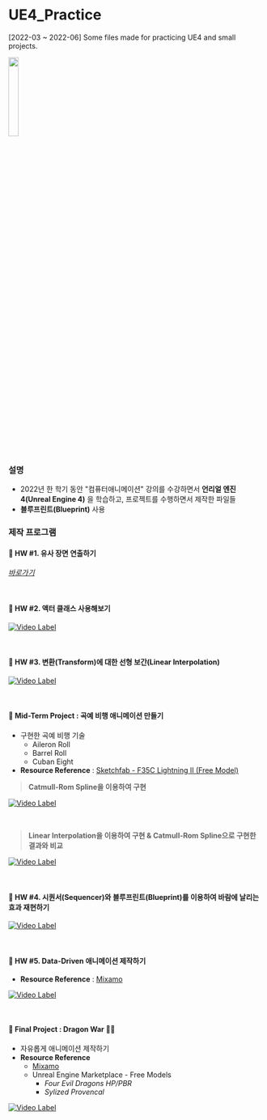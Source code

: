 # UE4_Practice

[2022-03 ~ 2022-06] Some files made for practicing UE4 and small projects.

<img src="https://upload.wikimedia.org/wikipedia/commons/thumb/2/20/UE_Logo_Black_Centered.svg/1200px-UE_Logo_Black_Centered.svg.png" width="20%" height="20%"></img>

### 설명
- 2022년 한 학기 동안 "컴퓨터애니메이션" 강의를 수강하면서 **언리얼 엔진 4(Unreal Engine 4)** 을 학습하고, 프로젝트를 수행하면서 제작한 파일들
- **블루프린트(Blueprint)** 사용

### 제작 프로그램

#### 🔴 **HW #1. 유사 장면 연출하기** 

*[바로가기](https://github.com/starrykss/UE4_Practice/blob/main/Etc/CA_HW1.pdf)*

<br>

#### 🔴 **HW #2. 액터 클래스 사용해보기**

[![Video Label](http://img.youtube.com/vi/a8hsHM309yE/0.jpg)](https://youtu.be/a8hsHM309yE)

<br>

#### 🔴 **HW #3. 변환(Transform)에 대한 선형 보간(Linear Interpolation)**

[![Video Label](http://img.youtube.com/vi/ouTyI98hXQk/0.jpg)](https://youtu.be/ouTyI98hXQk)

<br>

#### 🔴 **Mid-Term Project : 곡예 비행 애니메이션 만들기**

- 구현한 곡예 비행 기술
  - Aileron Roll
  - Barrel Roll
  - Cuban Eight
- **Resource Reference** : [Sketchfab - F35C Lightning II (Free Model)](https://sketchfab.com/3d-models/f-35c-lightning-ii-48b015e7113d41b1afa9ef37470426ed)

> **Catmull-Rom Spline을 이용하여 구현**

[![Video Label](http://img.youtube.com/vi/8jxLICzuhpo/0.jpg)](https://youtu.be/8jxLICzuhpo)

<br>

> **Linear Interpolation을 이용하여 구현 & Catmull-Rom Spline으로 구현한 결과와 비교**

[![Video Label](http://img.youtube.com/vi/-2y09l2EE9c/0.jpg)](https://youtu.be/-2y09l2EE9c)

<br>

#### 🔴 **HW #4. 시퀀서(Sequencer)와 블루프린트(Blueprint)를 이용하여 바람에 날리는 효과 재현하기**

[![Video Label](http://img.youtube.com/vi/YngYtGZomQ0/0.jpg)](https://youtu.be/YngYtGZomQ0)

<br>

#### 🔴 **HW #5. Data-Driven 애니메이션 제작하기**
- **Resource Reference** : [Mixamo](https://www.mixamo.com/)

[![Video Label](http://img.youtube.com/vi/r9j3Rk6rv88/0.jpg)](https://youtu.be/LtinKLxSdXw)

<br>

#### 🔴 **Final Project : Dragon War** 🐉🏰
- 자유롭게 애니메이션 제작하기
- **Resource Reference**
  - [Mixamo](https://www.mixamo.com/)
  - Unreal Engine Marketplace - Free Models
    - *Four Evil Dragons HP/PBR*
    - *Sylized Provencal*

[![Video Label](http://img.youtube.com/vi/N-OGYjJviRI/0.jpg)](https://youtu.be/N-OGYjJviRI)

<br>
